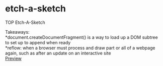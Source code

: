 # etch-a-sketch
TOP Etch-A-Sketch

Takeaways:
<br/>
*document.createDocumentFragment() is a way to load up a DOM subtree to set up to append when ready 
<br/>
*reflow: when a browser must process and draw part or all of a webpage again, such as after an update on an interactive site
<br/>
[Preview](https://el-pea.github.io/etch-a-sketch/)

